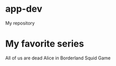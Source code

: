 # app-dev
My repository
<html>
  <head>
  </head>
  <body>
    <h1> My favorite series </h1>
  </body> All of us are dead
  </body> Alice in Borderland
  </body> Squid Game
  </html>
